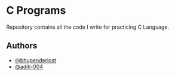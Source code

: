 
# C Programs

Repository contains all the code I write for practicing C Language.




## Authors

- [@bhupenderlost](https://www.github.com/bhupenderlost)
- [@aditi-004](https://github.com/aditi-004)
